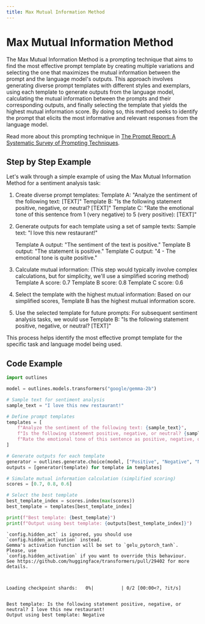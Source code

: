 ```yaml
---
title: Max Mutual Information Method
---
```


# Max Mutual Information Method


The Max Mutual Information Method is a prompting technique that aims to find the most effective prompt template by creating multiple variations and selecting the one that maximizes the mutual information between the prompt and the language model's outputs. This approach involves generating diverse prompt templates with different styles and exemplars, using each template to generate outputs from the language model, calculating the mutual information between the prompts and their corresponding outputs, and finally selecting the template that yields the highest mutual information score. By doing so, this method seeks to identify the prompt that elicits the most informative and relevant responses from the language model.

Read more about this prompting technique in [The Prompt Report: A Systematic Survey of Prompting Techniques](https://arxiv.org/abs/2406.06608).
## Step by Step Example


Let's walk through a simple example of using the Max Mutual Information Method for a sentiment analysis task:

1. Create diverse prompt templates:
   Template A: "Analyze the sentiment of the following text: [TEXT]"
   Template B: "Is the following statement positive, negative, or neutral? [TEXT]"
   Template C: "Rate the emotional tone of this sentence from 1 (very negative) to 5 (very positive): [TEXT]"

2. Generate outputs for each template using a set of sample texts:
   Sample text: "I love this new restaurant!"
   
   Template A output: "The sentiment of the text is positive."
   Template B output: "The statement is positive."
   Template C output: "4 - The emotional tone is quite positive."

3. Calculate mutual information:
   (This step would typically involve complex calculations, but for simplicity, we'll use a simplified scoring method)
   Template A score: 0.7
   Template B score: 0.8
   Template C score: 0.6

4. Select the template with the highest mutual information:
   Based on our simplified scores, Template B has the highest mutual information score.

5. Use the selected template for future prompts:
   For subsequent sentiment analysis tasks, we would use Template B: "Is the following statement positive, negative, or neutral? [TEXT]"

This process helps identify the most effective prompt template for the specific task and language model being used.

## Code Example






```python
import outlines

model = outlines.models.transformers("google/gemma-2b")

# Sample text for sentiment analysis
sample_text = "I love this new restaurant!"

# Define prompt templates
templates = [
    f"Analyze the sentiment of the following text: {sample_text}",
    f"Is the following statement positive, negative, or neutral? {sample_text}",
    f"Rate the emotional tone of this sentence as positive, negative, or neutral: {sample_text}"
]

# Generate outputs for each template
generator = outlines.generate.choice(model, ["Positive", "Negative", "Neutral"])
outputs = [generator(template) for template in templates]

# Simulate mutual information calculation (simplified scoring)
scores = [0.7, 0.8, 0.6]

# Select the best template
best_template_index = scores.index(max(scores))
best_template = templates[best_template_index]

print(f"Best template: {best_template}")
print(f"Output using best template: {outputs[best_template_index]}")
```

    `config.hidden_act` is ignored, you should use `config.hidden_activation` instead.
    Gemma's activation function will be set to `gelu_pytorch_tanh`. Please, use
    `config.hidden_activation` if you want to override this behaviour.
    See https://github.com/huggingface/transformers/pull/29402 for more details.



    Loading checkpoint shards:   0%|          | 0/2 [00:00<?, ?it/s]


    Best template: Is the following statement positive, negative, or neutral? I love this new restaurant!
    Output using best template: Negative

